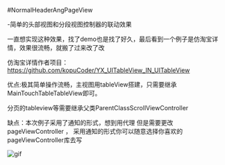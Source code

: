 #NormalHeaderAngPageView

-简单的头部视图和分段视图控制器的联动效果

一直想实现这种效果，找了demo也是找了好久，最后看到一个例子是仿淘宝详情，效果很流畅，就搬了过来改了改

仿淘宝详情作者项目：https://github.com/kopuCoder/YX_UITableView_IN_UITableView

优点:极其简单操作流畅，主视图用tableView搭建，只需要继承MainTouchTableTableView即可。

分页的tableview等需要继承父类ParentClassScrollViewController

缺点：本次例子采用了通知的形式，想到用代理 但是需要更改pageViewController ， 采用通知的形式你可以随意选择你喜欢的pageViewController库去写

![gif](https://github.com/AnnaMa1992/NormalHeaderAngPageView/blob/master/HeaderViewAndPageView/UntitledNormal.gif)

